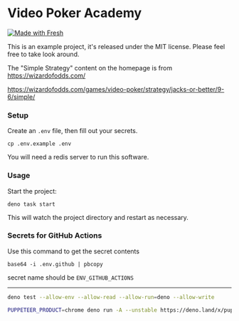 # Video Poker Academy

[![Made with Fresh](https://fresh.deno.dev/fresh-badge.svg)](https://fresh.deno.dev)

This is an example project, it's released under the MIT license. Please feel
free to take look around.

The "Simple Strategy" content on the homepage is from https://wizardofodds.com/

https://wizardofodds.com/games/video-poker/strategy/jacks-or-better/9-6/simple/

### Setup

Create an `.env` file, then fill out your secrets.

```
cp .env.example .env
```

You will need a redis server to run this software.

### Usage

Start the project:

```
deno task start
```

This will watch the project directory and restart as necessary.

### Secrets for GitHub Actions

Use this command to get the secret contents

```
base64 -i .env.github | pbcopy
```

secret name should be `ENV_GITHUB_ACTIONS`

---

```sh
deno test --allow-env --allow-read --allow-run=deno --allow-write
```

```sh
PUPPETEER_PRODUCT=chrome deno run -A --unstable https://deno.land/x/puppeteer@16.2.0/install.ts
```
